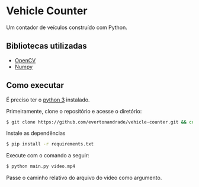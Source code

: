 # Vehicle Counter

Um contador de veículos construído com Python.

## Bibliotecas utilizadas
- [OpenCV](https://opencv.org/)
- [Numpy](https://numpy.org/)

## Como executar
É preciso ter o [python 3](https://www.python.org/downloads/) instalado.

Primeiramente, clone o repositório e acesse o diretório:
```bash
$ git clone https://github.com/evertonandrade/vehicle-counter.git && cd vehicle-counter
```


Instale as dependências
```bash
$ pip install -r requirements.txt
```

Execute com o comando a seguir:
```bash
$ python main.py video.mp4
```
Passe o caminho relativo do arquivo do video como argumento.